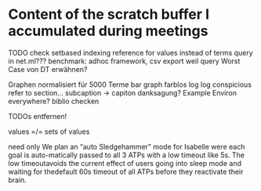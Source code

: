 # Content of the scratch buffer I accumulated during meetings
TODO
check setbased indexing reference for values instead of terms
query in net.ml???
benchmark: adhoc framework, csv export weil query
Worst Case von DT erwähnen?

Graphen normalisiert für 5000 Terme
bar graph farblos
log log
conspicious refer to section...
subcaption -> capiton
danksagung?
Example Environ everywhere?
biblio checken

TODOs entfernen!

values =/= sets of values

need only
We plan an “auto Sledgehammer” mode for Isabelle were each goal is auto-matically passed to all 3 ATPs with a low timeout like 5s. The low timeoutavoids the current effect of users going into sleep mode and waiting for thedefault 60s timeout of all ATPs before they reactivate their brain.

